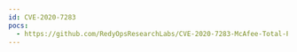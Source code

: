 ```yaml
---
id: CVE-2020-7283
pocs:
  - https://github.com/RedyOpsResearchLabs/CVE-2020-7283-McAfee-Total-Protection-MTP-16.0.R26-EoP
---
```

